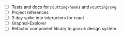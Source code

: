 - [ ] Tests and docs for `@cutting/hooks` and `@cutting/svg`.
- [ ] Project references
- [ ] 3 day spike into interactors for react
- [ ] Graphql-Explorer
- [ ] Refactor component library to gov.uk design system.